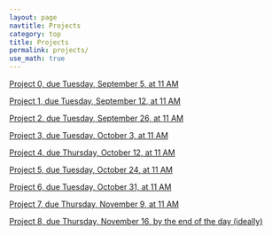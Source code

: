 ```yaml
---
layout: page
navtitle: Projects
category: top
title: Projects
permalink: projects/
use_math: true
---
```


<a href="project0.html">Project 0, due Tuesday, September 5, at 11 AM</a> 

<a href="project1.html">Project 1, due Tuesday, September 12, at 11 AM</a> 

<a href="project2.html">Project 2, due Tuesday, September 26, at 11 AM</a> 

<a href="project3.html">Project 3, due Tuesday, October 3, at 11 AM</a> 

<a href="project4.html">Project 4, due Thursday, October 12, at 11 AM</a> 

<a href="project5.html">Project 5, due Tuesday, October 24, at 11 AM</a> 

<a href="project6.html">Project 6, due Tuesday, October 31, at 11 AM</a> 

<a href="string-1.pdf">Project 7, due Thursday, November 9, at 11 AM</a> 

<a href="string-2.pdf">Project 8, due Thursday, November 16, by the end of the day (ideally)</a> 

